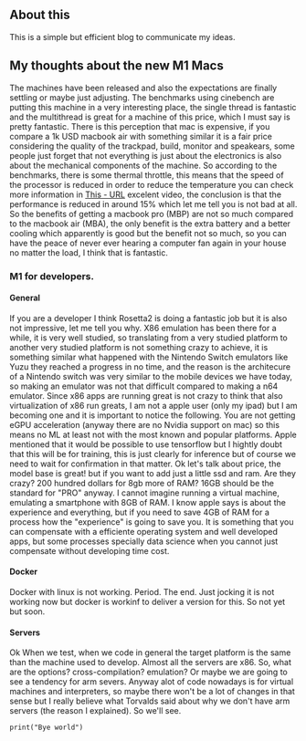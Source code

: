 ## About this 

This is a simple but efficient blog to communicate my ideas. 

## My thoughts about the new M1 Macs

The machines have been released and also the expectations are finally settling or maybe just adjusting. The benchmarks using cinebench are putting this machine in a very interesting place, the single thread is fantastic and the multithread is great for a machine of this price, which I must say is pretty fantastic. There is this perception that mac is expensive, if you compare a 1k USD macbook air with something similar it is a fair price considering the quality of the trackpad, build, monitor and speakears, some people just forget that not everything is just about the electronics is also about the mechanical components of the machine. So according to the benchmarks, there is some thermal throttle, this means that the speed of the processor is reduced in order to reduce the temperature you can check more information in [This - URL](https://youtu.be/S-dOB326mlY?t=432) excelent video, the conclusion is that the performance is reduced in around 15% which let me tell you is not bad at all. So the benefits of getting a macbook pro (MBP) are not so much compared to the macbook air (MBA), the only benefit is the extra battery and a better cooling which apparently is good but the benefit not so much, so you can have the peace of never ever hearing a computer fan again in your house no matter the load, I think that is fantastic.

### M1 for developers. 

#### General 
If you are a developer I think Rosetta2 is doing a fantastic job but it is also not impressive, let me tell you why. X86 emulation has been there for a while, it is very well studied, so translating from a very studied platform to another very studied platform is not something crazy to achieve, it is something similar what happened with the Nintendo Switch emulators like Yuzu they reached a progress in no time, and the reason is the architecure of a Nintendo switch was very similar to the mobile devices we have today, so making an emulator was not that difficult compared to making a n64 emulator. Since x86 apps are running great is not crazy to think that also virtualization of x86 run greats, I am not a apple user (only my ipad) but I am becoming one and it is important to notice the following. You are not getting eGPU acceleration (anyway there are no Nvidia support on mac) so this means no ML at least not with the most known and popular platforms. Apple mentioned that it would be possible to use tensorflow but I hightly doubt that this will be for training, this is just clearly for inference but of course we need to wait for confirmation in that matter. Ok let's talk about price, the model base is great! but if you want to add just a little ssd and ram. Are they crazy? 200 hundred dollars for 8gb more of RAM? 16GB should be the standard for "PRO" anyway. I cannot imagine running a virtual machine, emulating a smartphone with 8GB of RAM. I know apple says is about the experience and everything, but if you need to save 4GB of RAM for a process how the "experience" is going to save you. It is something that you can compensate with a efficiente operating system and well developed apps, but some processes specially data science when you cannot just compensate without developing time cost. 

#### Docker
Docker with linux is not working. Period. The end. Just jocking it is not working now but docker is workinf to deliver a version for this. So not yet but soon. 

#### Servers
Ok When we test, when we code in general the target platform is the same than the machine used to develop. Almost all the servers are x86. So, what are the options? cross-compilation? emulation? Or maybe we are going to see a tendency for arm severs. Anyway alot of code nowadays is for virtual machines and interpreters, so maybe there won't be a lot of changes in that sense but I really believe what Torvalds said about why we don't have arm servers (the reason I explained). So we'll see. 

```markdown
print("Bye world")
```
